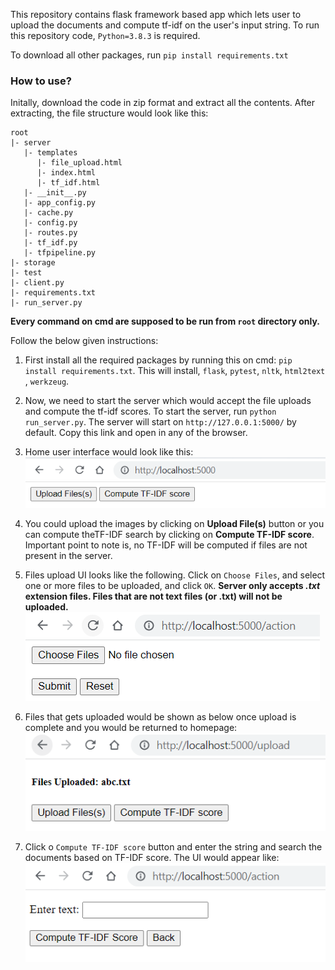 This repository contains flask framework based app which lets user to upload the documents and compute tf-idf on the user's input string. To run this repository code, `Python=3.8.3` is required.

To download all other packages, run `pip install requirements.txt`

### How to use?
Initally, download the code in zip format and extract all the contents. After extracting, the file structure would look like this:
```
root
|- server
   |- templates
      |- file_upload.html
      |- index.html
      |- tf_idf.html
   |- __init__.py
   |- app_config.py
   |- cache.py
   |- config.py
   |- routes.py
   |- tf_idf.py
   |- tfpipeline.py
|- storage
|- test
|- client.py
|- requirements.txt
|- run_server.py
```

**Every command on cmd are supposed to be run from `root` directory only.**

Follow the below given instructions:
1. First install all the required packages by running this on cmd: `pip install requirements.txt`. This will install, `flask`, `pytest`, `nltk`, `html2text` , `werkzeug`.

2. Now, we need to start the server which would accept the file uploads and compute the tf-idf scores. To start the server, run `python run_server.py`. The server will start on `http://127.0.0.1:5000/` by default. Copy this link and open in any of the browser.

3. Home user interface would look like this:
![](https://github.com/theGuyWithBlackTie/flask-app/blob/main/images/home.png)

4. You could upload the images by clicking on **Upload File(s)** button or you can compute theTF-IDF search by clicking on **Compute TF-IDF score**. Important point to note is, no TF-IDF will be computed if files are not present in the server.

5. Files upload UI looks like the following. Click on `Choose Files`, and select one or more files to be uploaded, and click `OK`.  **Server only accepts *.txt* extension files. Files that are not text files (or .txt) will not be uploaded.**
![](https://github.com/theGuyWithBlackTie/flask-app/blob/main/images/file%20upload.png)

6. Files that gets uploaded would be shown as below once upload is complete and you would be returned to homepage:
![](https://github.com/theGuyWithBlackTie/flask-app/blob/main/images/file%20upload%20done.png)

7. Click o `Compute TF-IDF score` button and enter the string and search the documents based on TF-IDF score. The UI would appear like:
![](https://github.com/theGuyWithBlackTie/flask-app/blob/main/images/tf-idf%20compute.png)

